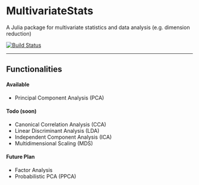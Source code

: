 # MultivariateStats

A Julia package for multivariate statistics and data analysis (e.g. dimension reduction)

[![Build Status](https://travis-ci.org/lindahua/MultivariateStats.jl.svg?branch=master)](https://travis-ci.org/lindahua/MultivariateStats.jl)

-------

## Functionalities

#### Available

- Principal Component Analysis (PCA)

#### Todo (soon)

- Canonical Correlation Analysis (CCA)
- Linear Discriminant Analysis (LDA)
- Independent Component Analysis (ICA)
- Multidimensional Scaling (MDS)

#### Future Plan

- Factor Analysis 
- Probabilistic PCA (PPCA)
